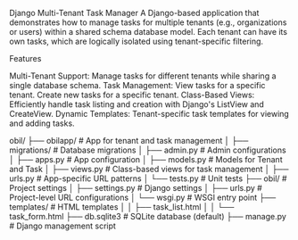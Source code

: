 Django Multi-Tenant Task Manager
A Django-based application that demonstrates how to manage tasks for multiple tenants 
(e.g., organizations or users) within a shared schema database model. Each tenant can have its own tasks, 
which are logically isolated using tenant-specific filtering.

Features

Multi-Tenant Support: Manage tasks for different tenants while sharing a single database schema.
Task Management:
View tasks for a specific tenant.
Create new tasks for a specific tenant.
Class-Based Views: Efficiently handle task listing and creation with Django's ListView and CreateView.
Dynamic Templates: Tenant-specific task templates for viewing and adding tasks.

obil/
├── obilapp/                     # App for tenant and task management
│   ├── migrations/           # Database migrations
│   ├── admin.py              # Admin configurations
│   ├── apps.py               # App configuration
│   ├── models.py             # Models for Tenant and Task
│   ├── views.py              # Class-based views for task management
│   ├── urls.py               # App-specific URL patterns
│   └── tests.py              # Unit tests
├── obil/                  # Project settings
│   ├── settings.py           # Django settings
│   ├── urls.py               # Project-level URL configurations
│   └── wsgi.py               # WSGI entry point
├── templates/            # HTML templates
│   │       ├── task_list.html
│   │       └── task_form.html
├── db.sqlite3                # SQLite database (default)
├── manage.py                 # Django management script









